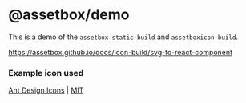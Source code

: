 # @assetbox/demo

This is a demo of the `assetbox static-build` and `assetboxicon-build`.

https://assetbox.github.io/docs/icon-build/svg-to-react-component

### Example icon used

[Ant Design Icons](https://github.com/ant-design/ant-design-icons) | [MIT](https://opensource.org/licenses/MIT)
